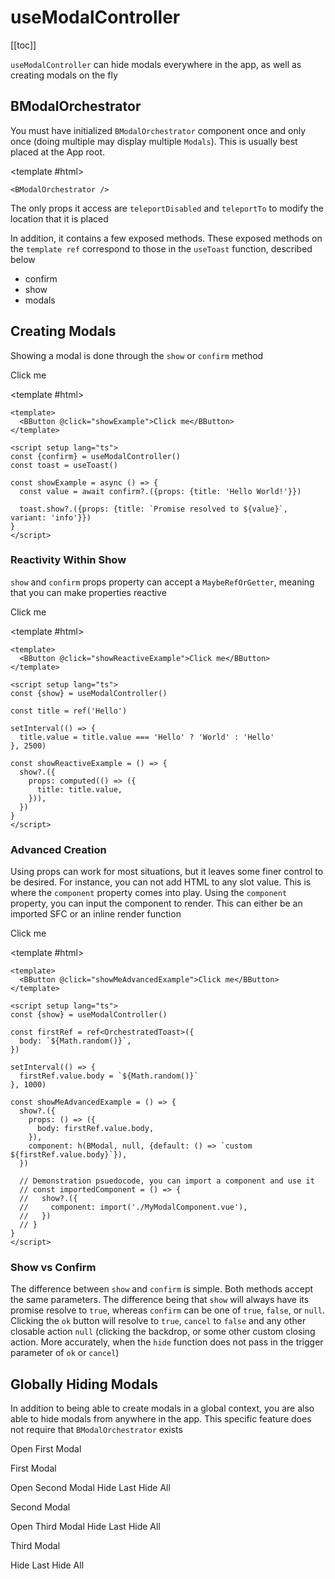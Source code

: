 # useModalController

<ContentsSidebar>

[[toc]]

</ContentsSidebar>
<div class="lead mb-5">

`useModalController` can hide modals everywhere in the app, as well as creating modals on the fly

</div>

<UsePluginAlert />

## BModalOrchestrator

You must have initialized `BModalOrchestrator` component once and only once (doing multiple may display multiple `Modals`). This is usually best placed at the App root.

<HighlightCard>

<template #html>

```vue-html
<BModalOrchestrator />
```

  </template>
</HighlightCard>

The only props it access are `teleportDisabled` and `teleportTo` to modify the location that it is placed

In addition, it contains a few exposed methods. These exposed methods on the `template ref` correspond to those in the `useToast` function, described below

- confirm
- show
- modals

## Creating Modals

Showing a modal is done through the `show` or `confirm` method

<HighlightCard>
  <BButton @click="showExample">Click me</BButton>

<template #html>

```vue
<template>
  <BButton @click="showExample">Click me</BButton>
</template>

<script setup lang="ts">
const {confirm} = useModalController()
const toast = useToast()

const showExample = async () => {
  const value = await confirm?.({props: {title: 'Hello World!'}})

  toast.show?.({props: {title: `Promise resolved to ${value}`, variant: 'info'}})
}
</script>
```

  </template>
</HighlightCard>

### Reactivity Within Show

`show` and `confirm` props property can accept a `MaybeRefOrGetter`, meaning that you can make properties reactive

<HighlightCard>
  <BButton @click="showReactiveExample">Click me</BButton>

<template #html>

```vue
<template>
  <BButton @click="showReactiveExample">Click me</BButton>
</template>

<script setup lang="ts">
const {show} = useModalController()

const title = ref('Hello')

setInterval(() => {
  title.value = title.value === 'Hello' ? 'World' : 'Hello'
}, 2500)

const showReactiveExample = () => {
  show?.({
    props: computed(() => ({
      title: title.value,
    })),
  })
}
</script>
```

  </template>
</HighlightCard>

### Advanced Creation

Using props can work for most situations, but it leaves some finer control to be desired. For instance, you can not add HTML to any slot value. This is where the `component` property comes into play. Using the `component` property, you can input the component to render. This can either be an imported SFC or an inline render function

<HighlightCard>
  <BButton @click="showMeAdvancedExample">Click me</BButton>

<template #html>

```vue
<template>
  <BButton @click="showMeAdvancedExample">Click me</BButton>
</template>

<script setup lang="ts">
const {show} = useModalController()

const firstRef = ref<OrchestratedToast>({
  body: `${Math.random()}`,
})

setInterval(() => {
  firstRef.value.body = `${Math.random()}`
}, 1000)

const showMeAdvancedExample = () => {
  show?.({
    props: () => ({
      body: firstRef.value.body,
    }),
    component: h(BModal, null, {default: () => `custom ${firstRef.value.body}`}),
  })

  // Demonstration psuedocode, you can import a component and use it
  // const importedComponent = () => {
  //   show?.({
  //     component: import('./MyModalComponent.vue'),
  //   })
  // }
}
</script>
```

  </template>
</HighlightCard>

### Show vs Confirm

The difference between `show` and `confirm` is simple. Both methods accept the same parameters. The difference being that `show` will always have its promise resolve to `true`, whereas `confirm` can be one of `true`, `false`, or `null`. Clicking the `ok` button will resolve to `true`, `cancel` to `false` and any other closable action `null` (clicking the backdrop, or some other custom closing action. More accurately, when the `hide` function does not pass in the trigger parameter of `ok` or `cancel`)

## Globally Hiding Modals

In addition to being able to create modals in a global context, you are also able to hide modals from anywhere in the app. This specific feature does not require that `BModalOrchestrator` exists

<HighlightCard>
  <BButton @click="nestedModal1 = !nestedModal1">Open First Modal</BButton>
  <BModal v-model="nestedModal1" title="First Modal" ok-only>
    <p class="my-2">First Modal</p>
    <BButtonGroup>
      <BButton @click="nestedModal2 = !nestedModal2">Open Second Modal</BButton>
      <BButton @click="hide">Hide Last</BButton>
      <BButton @click="hideAll">Hide All</BButton>
    </BButtonGroup>
  </BModal>
  <BModal v-model="nestedModal2" title="Second Modal" ok-only>
    <p class="my-2">Second Modal</p>
    <BButtonGroup>
      <BButton @click="nestedModal3 = !nestedModal3" size="sm">Open Third Modal</BButton>
      <BButton @click="hide">Hide Last</BButton>
      <BButton @click="hideAll">Hide All</BButton>
    </BButtonGroup>
  </BModal>
  <BModal v-model="nestedModal3" title="Third Modal" ok-only>
    <p class="my-1">Third Modal</p>
    <BButtonGroup>
      <BButton @click="hide">Hide Last</BButton>
      <BButton @click="hideAll">Hide All</BButton>
    </BButtonGroup>
  </BModal>
  <template #html>

```vue
<template>
  <BButton @click="nestedModal1 = !nestedModal1">Open First Modal</BButton>
  <BModal v-model="nestedModal1" title="First Modal" ok-only>
    <p class="my-2">First Modal</p>
    <BButtonGroup>
      <BButton @click="nestedModal2 = !nestedModal2">Open Second Modal</BButton>
      <BButton @click="hide">Hide Last</BButton>
      <BButton @click="hideAll">Hide All</BButton>
    </BButtonGroup>
  </BModal>
  <BModal v-model="nestedModal2" title="Second Modal" ok-only>
    <p class="my-2">Second Modal</p>
    <BButtonGroup>
      <BButton @click="nestedModal3 = !nestedModal3" size="sm">Open Third Modal</BButton>
      <BButton @click="hide">Hide Last</BButton>
      <BButton @click="hideAll">Hide All</BButton>
    </BButtonGroup>
  </BModal>
  <BModal v-model="nestedModal3" title="Third Modal" ok-only>
    <p class="my-1">Third Modal</p>
    <BButtonGroup>
      <BButton @click="hide">Hide Last</BButton>
      <BButton @click="hideAll">Hide All</BButton>
    </BButtonGroup>
  </BModal>
</template>

<script setup lang="ts">
const nestedModal1 = ref(false)
const nestedModal2 = ref(false)
const nestedModal3 = ref(false)

const {hide, hideAll} = useModalController()
</script>
```

  </template>
</HighlightCard>

<script setup lang="ts">
import {BButton, BModal, useModalController, BButtonGroup, useToast} from 'bootstrap-vue-next'
import HighlightCard from '../../components/HighlightCard.vue'
import ContentsSidebar from '../../components/ContentsSidebar.vue'
import UsePluginAlert from '../../components/UsePluginAlert.vue'
import {ref, computed, h, onMounted} from 'vue'

const nestedModal1 = ref(false)
const nestedModal2 = ref(false)
const nestedModal3 = ref(false)

const {hide, hideAll, show, confirm, modals} = useModalController()
const toast = useToast()

const title = ref('Hello')

onMounted(() => {
  setInterval(() => {
    title.value = title.value === 'Hello' ? 'World' : 'Hello'
  }, 1000)
})

const showExample = async () => {
  const value = await confirm?.({ props: { title: 'Hello World!' } })

  toast.show?.({ props: { title: `Promise resolved to ${value}`, variant: 'info' } })
}

const showReactiveExample = () => {
  show?.({
    props: computed(() => ({
      title: title.value
    }))
  })
}

const showMeAdvancedExample = () => {
  show?.({
    props: () => ({
      body: title.value,
    }),
    component: computed(() =>
      title.value === 'Hello'
        ? BModal
        : h(BModal, null, {default: () => `custom ${title.value}`})
    ),
  })
}
</script>
